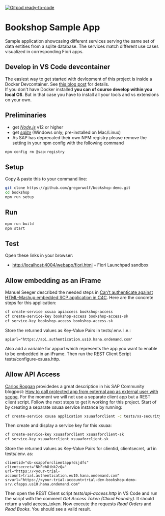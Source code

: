 [![Gitpod ready-to-code](https://img.shields.io/badge/Gitpod-ready--to--code-blue?logo=gitpod)](https://gitpod.io/#https://github.com/chgeo/bookshop-demo)

# Bookshop Sample App

Sample application showcasing different services serving the same set of data entities from a sqlite database. 
The services match different use cases visualized in corresponding Fiori apps.

## Develop in VS Code devcontainer
The easiest way to get started with devlopment of this project is inside a Docker Devcontainer. See [this blog post](https://github.com/htammen/cap-vscode-dev-container#so-what-do-i-have-to-do) for details.   
If you don't have Docker installed **you can of course develop within you local OS**. But in that case you have to install all your tools and vs extensions on your own.

## Preliminaries

* get [_Node.js_](https://nodejs.org/en/) v12 or higher
* get [_sqlite_](https://www.sqlite.org/download.html) (Windows only; pre-installed on Mac/Linux)
* As SAP has deprecated their own NPM registry please remove the setting in your npm config with the following command

```sh
npm config rm @sap:registry
```

## Setup

Copy & paste this to your command line:

```sh
git clone https://github.com/gregorwolf/bookshop-demo.git
cd bookshop
npm run setup
```

## Run
```sh
npm run build
npm start
```

## Test

Open these links in your browser:

* <http://localhost:4004/webapp/fiori.html> &ndash; Fiori Launchpad sandbox

## Allow embedding as an iFrame

Manuel Seeger described the needed steps in [Can't authenticate against HTML-Mashup embedded SCP application in C4C](https://answers.sap.com/questions/13014707/cant-authenticate-against-html-mashup-embedded-scp.html). Here are the concrete steps for this application:

```sh
cf create-service xsuaa apiaccess bookshop-access
cf create-service-key bookshop-access bookshop-access-sk
cf service-key bookshop-access bookshop-access-sk
```

Store the returned values as Key-Value Pairs in tests/.env. I.e.: 

```
apiurl="https://api.authentication.us10.hana.ondemand.com"
```

Also add a variable for appurl which represents the app you want to enable to be embedded in an iFrame. Then run the REST Client Script tests/configure-xsuaa.http.

## Allow API Access

[Carlos Roggan](https://people.sap.com/carlos.roggan) providedes a great description in his SAP Community blogpost: [How to call protected app from external app as external user with scope](https://blogs.sap.com/2020/06/02/how-to-call-protected-app-from-external-app-as-external-user-with-scope/). For the moment we will not use a separate client app but a REST client script. Follow the next steps to get it working for this project. Start of by creating a separate xsuaa service instance by running:

```sh
cf create-service xsuaa application xsuaaforclient -c tests/xs-security.json
```

Then create and display a service key for this xsuaa:

```sh
cf create-service-key xsuaaforclient xsuaaforclient-sk
cf service-key xsuaaforclient xsuaaforclient-sk
```

Store the returned values as Key-Value Pairs for clientid, clientsecret, url in tests/.env. as:

```
clientid="sb-xsappforclientapp!dsjdfs"
clientsecret="NbFeh8ibk2zQ="
url="https://<your-trial-account>trial.authentication.eu10.hana.ondemand.com"
srvurl="https://<your-trial-account>trial-dev-bookshop-demo-srv.cfapps.us10.hana.ondemand.com"
```

Then open the REST Client script *tests/api-access.http* in VS Code and run the script with the comment *Get Access Token (Cloud Foundry)*. It should return a valid access_token. Now execute the requests *Read Orders* and *Read Books*. You should see a valid result.